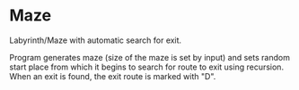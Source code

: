 # Maze
 Labyrinth/Maze with automatic search for exit.
 
Program generates maze (size of the maze is set by input)
and sets random start place from which it begins to 
search for route to exit using recursion.
When an exit is found, the exit route is marked with "D".
 

